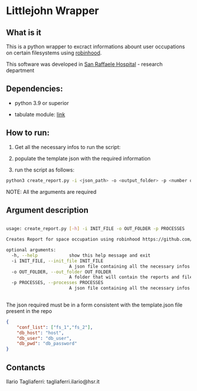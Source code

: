 # Littlejohn Wrapper #

## What is it ##

This is a python wrapper to excract informations abount user occupations on
certain filesystems using [robinhood](https://github.com/cea-hpc/robinhood).

This software was developed in [San Raffaele Hospital](https://www.hsr.it/) - 
research department

## Dependencies:

- python 3.9 or superior

- tabulate module: [link](https://pypi.org/project/tabulate/)

## How to run:

1. Get all the necessary infos to run the script:

2. populate the template json with the required information

3. run the script as follows:

```bash
python3 create_report.py -i <json_path> -o <output_folder> -p <number of processes>
```

NOTE: All the arguments are required

## Argument description

```bash

usage: create_report.py [-h] -i INIT_FILE -o OUT_FOLDER -p PROCESSES

Creates Report for space occupation using robinhood https://github.com/cea-hpc/robinhood

optional arguments:
  -h, --help            show this help message and exit
  -i INIT_FILE, --init_file INIT_FILE
                        A json file containing all the necessary infos
  -o OUT_FOLDER, --out_folder OUT_FOLDER
                        A folder that will contain the reports and file list
  -p PROCESSES, --processes PROCESSES
                        A json file containing all the necessary infos
                        
```

The json required must be in a form consistent with the template.json file
present in the repo

```json
{
    "conf_list": ["fs_1","fs_2"],
    "db_host": "host",
    "db_user": "db_user",
    "db_pwd": "db_password"
}
```
	

## Contancts ##

Ilario Tagliaferri: tagliaferri.ilario\@hsr.it
